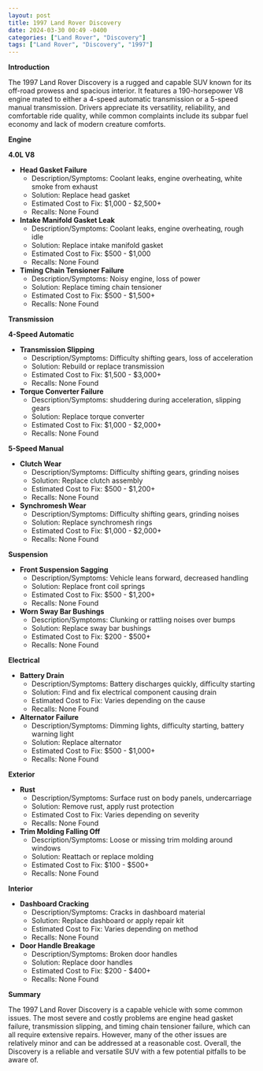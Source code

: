 ```yaml
---
layout: post
title: 1997 Land Rover Discovery
date: 2024-03-30 00:49 -0400
categories: ["Land Rover", "Discovery"]
tags: ["Land Rover", "Discovery", "1997"]
---
```

**Introduction**

The 1997 Land Rover Discovery is a rugged and capable SUV known for its off-road prowess and spacious interior. It features a 190-horsepower V8 engine mated to either a 4-speed automatic transmission or a 5-speed manual transmission. Drivers appreciate its versatility, reliability, and comfortable ride quality, while common complaints include its subpar fuel economy and lack of modern creature comforts.

**Engine**

**4.0L V8**

* **Head Gasket Failure**
  * Description/Symptoms: Coolant leaks, engine overheating, white smoke from exhaust
  * Solution: Replace head gasket
  * Estimated Cost to Fix: $1,000 - $2,500+
  * Recalls: None Found
* **Intake Manifold Gasket Leak**
  * Description/Symptoms: Coolant leaks, engine overheating, rough idle
  * Solution: Replace intake manifold gasket
  * Estimated Cost to Fix: $500 - $1,000
  * Recalls: None Found
* **Timing Chain Tensioner Failure**
  * Description/Symptoms: Noisy engine, loss of power
  * Solution: Replace timing chain tensioner
  * Estimated Cost to Fix: $500 - $1,500+
  * Recalls: None Found

**Transmission**

**4-Speed Automatic**

* **Transmission Slipping**
  * Description/Symptoms: Difficulty shifting gears, loss of acceleration
  * Solution: Rebuild or replace transmission
  * Estimated Cost to Fix: $1,500 - $3,000+
  * Recalls: None Found
* **Torque Converter Failure**
  * Description/Symptoms: shuddering during acceleration, slipping gears
  * Solution: Replace torque converter
  * Estimated Cost to Fix: $1,000 - $2,000+
  * Recalls: None Found

**5-Speed Manual**

* **Clutch Wear**
  * Description/Symptoms: Difficulty shifting gears, grinding noises
  * Solution: Replace clutch assembly
  * Estimated Cost to Fix: $500 - $1,200+
  * Recalls: None Found
* **Synchromesh Wear**
  * Description/Symptoms: Difficulty shifting gears, grinding noises
  * Solution: Replace synchromesh rings
  * Estimated Cost to Fix: $1,000 - $2,000+
  * Recalls: None Found

**Suspension**

* **Front Suspension Sagging**
  * Description/Symptoms: Vehicle leans forward, decreased handling
  * Solution: Replace front coil springs
  * Estimated Cost to Fix: $500 - $1,200+
  * Recalls: None Found
* **Worn Sway Bar Bushings**
  * Description/Symptoms: Clunking or rattling noises over bumps
  * Solution: Replace sway bar bushings
  * Estimated Cost to Fix: $200 - $500+
  * Recalls: None Found

**Electrical**

* **Battery Drain**
  * Description/Symptoms: Battery discharges quickly, difficulty starting
  * Solution: Find and fix electrical component causing drain
  * Estimated Cost to Fix: Varies depending on the cause
  * Recalls: None Found
* **Alternator Failure**
  * Description/Symptoms: Dimming lights, difficulty starting, battery warning light
  * Solution: Replace alternator
  * Estimated Cost to Fix: $500 - $1,000+
  * Recalls: None Found

**Exterior**

* **Rust**
  * Description/Symptoms: Surface rust on body panels, undercarriage
  * Solution: Remove rust, apply rust protection
  * Estimated Cost to Fix: Varies depending on severity
  * Recalls: None Found
* **Trim Molding Falling Off**
  * Description/Symptoms: Loose or missing trim molding around windows
  * Solution: Reattach or replace molding
  * Estimated Cost to Fix: $100 - $500+
  * Recalls: None Found

**Interior**

* **Dashboard Cracking**
  * Description/Symptoms: Cracks in dashboard material
  * Solution: Replace dashboard or apply repair kit
  * Estimated Cost to Fix: Varies depending on method
  * Recalls: None Found
* **Door Handle Breakage**
  * Description/Symptoms: Broken door handles
  * Solution: Replace door handles
  * Estimated Cost to Fix: $200 - $400+
  * Recalls: None Found

**Summary**

The 1997 Land Rover Discovery is a capable vehicle with some common issues. The most severe and costly problems are engine head gasket failure, transmission slipping, and timing chain tensioner failure, which can all require extensive repairs. However, many of the other issues are relatively minor and can be addressed at a reasonable cost. Overall, the Discovery is a reliable and versatile SUV with a few potential pitfalls to be aware of.
